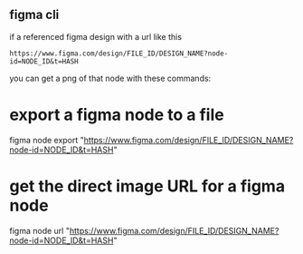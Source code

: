 ## figma cli

if a referenced figma design with a url like this

    https://www.figma.com/design/FILE_ID/DESIGN_NAME?node-id=NODE_ID&t=HASH

you can get a png of that node with these commands:

# export a figma node to a file
figma node export "https://www.figma.com/design/FILE_ID/DESIGN_NAME?node-id=NODE_ID&t=HASH"

# get the direct image URL for a figma node
figma node url "https://www.figma.com/design/FILE_ID/DESIGN_NAME?node-id=NODE_ID&t=HASH"

